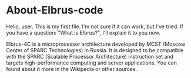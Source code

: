 # About-Elbrus-code
Hello, user. This is my first file. I'm not sure if it can work, but I've tried. If you have a question: "What is Elbrus?", I'll explain it to you now.

Elbrus-4C is a microprocessor architecture developed by MCST (Moscow Center of SPARC Technologies) in Russia. 
It is designed to be compatible with the SPARC (Scalable Processor Architecture) instruction set and targets high-performance computing and server applications.
You can found about it more in the Wikipedia or other sources.
